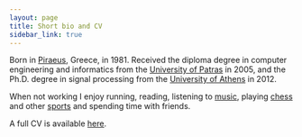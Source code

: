 ```yaml
---
layout: page
title: Short bio and CV
sidebar_link: true
---
```


Born in [Piraeus](http://www.youtube.com/watch?v=YCFXGanTx4A "link"), Greece, in 1981. Received the diploma degree in computer engineering and informatics from the [University of Patras](https://www.ceid.upatras.gr/en "link") in 2005, and the Ph.D. degree in signal processing from the [University of Athens](https://www.ceid.upatras.gr/en "link") in 2012.

When not working I enjoy running, reading, listening to [music](http://www.youtube.com/watch?v=Vxvavq7cT3s "link"), playing [chess](http://www.youtube.com/watch?v=wPm9k6ul9EI "link") and other [sports](http://www.youtube.com/watch?v=riR_SyhvB6s "link") and spending time with friends.

A full CV is available [here](https://themelis.github.io/shared/cv_themelis.pdf "cv").

